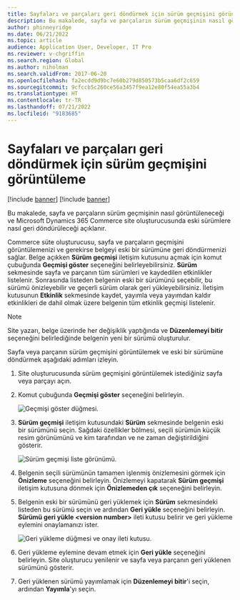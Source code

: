 ```yaml
---
title: Sayfaları ve parçaları geri döndürmek için sürüm geçmişini görüntüleme
description: Bu makalede, sayfa ve parçaların sürüm geçmişinin nasıl görüntüleneceği ve Microsoft Dynamics 365 Commerce site oluşturucusunda eski sürümlere nasıl geri döndürüleceği açıklanır.
author: phinneyridge
ms.date: 06/21/2022
ms.topic: article
audience: Application User, Developer, IT Pro
ms.reviewer: v-chgriffin
ms.search.region: Global
ms.author: niholman
ms.search.validFrom: 2017-06-20
ms.openlocfilehash: fa2ecdd9d9bc7e60b279d850573b5caa6df2c659
ms.sourcegitcommit: 9cfccb5c260ce56a3457f9ea12e80f54ea55a3b4
ms.translationtype: HT
ms.contentlocale: tr-TR
ms.lasthandoff: 07/21/2022
ms.locfileid: "9183685"
---
```

# <a name="view-version-history-to-revert-pages-and-fragments"></a>Sayfaları ve parçaları geri döndürmek için sürüm geçmişini görüntüleme

[!include [banner](includes/banner.md)]
[!include [banner](includes/preview-banner.md)]

Bu makalede, sayfa ve parçaların sürüm geçmişinin nasıl görüntüleneceği ve Microsoft Dynamics 365 Commerce site oluşturucusunda eski sürümlere nasıl geri döndürüleceği açıklanır.

Commerce süte oluşturucusu, sayfa ve parçaların geçmişini görüntülemenizi ve gerekirse belgeyi eski bir sürümüne geri döndürmenizi sağlar. Belge açıkken **Sürüm geçmişi** iletişim kutusunu açmak için komut çubuğunda **Geçmişi göster** seçeneğini belirleyebilirsiniz. **Sürüm** sekmesinde sayfa ve parçanın tüm sürümleri ve kaydedilen etkinlikler listelenir. Sonrasında listeden belgenin eski bir sürümünü seçebilir, bu sürümü önizleyebilir ve geçerli sürüm olarak geri yükleyebilirsiniz. İletişim kutusunun **Etkinlik** sekmesinde kaydet, yayımla veya yayımdan kaldır etkinlikleri de dahil olmak üzere belgenin tüm etkinlik geçmişi listelenir.

> [!NOTE]
> Site yazarı, belge üzerinde her değişiklik yaptığında ve **Düzenlemeyi bitir** seçeneğini belirlediğinde belgenin yeni bir sürümü oluşturulur. 

Sayfa veya parçanın sürüm geçmişini görüntülemek ve eski bir sürümüne döndürmek aşağıdaki adımları izleyin.

1. Site oluşturucusunda sürüm geçmişini görüntülemek istediğiniz sayfa veya parçayı açın.
1. Komut çubuğunda **Geçmişi göster** seçeneğini belirleyin.

    ![Geçmişi göster düğmesi.](./media/version-history-1.png)

1. **Sürüm geçmişi** iletişim kutusundaki **Sürüm** sekmesinde belgenin eski bir sürümünü seçin. Sağdaki özellikler bölmesi, seçili sürümün küçük resim görünümünü ve kim tarafından ve ne zaman değiştirildiğini gösterir.

    ![Sürüm geçmişi liste görünümü.](./media/version-history-2.png)

1. Belgenin seçili sürümünün tamamen işlenmiş önizlemesini görmek için **Önizleme** seçeneğini belirleyin. Önizlemeyi kapatarak **Sürüm geçmişi** iletişim kutusuna dönmek için **Önizlemeden çık** seçeneğini belirleyin.
1. Belgenin eski bir sürümünü geri yüklemek için **Sürüm** sekmesindeki listeden bu sürümü seçin ve ardından **Geri yükle** seçeneğini belirleyin. **Sürümü geri yükle \<version number\>** ileti kutusu belirir ve geri yükleme eylemini onaylamanızı ister. 

    ![Geri yükleme düğmesi ve onay ileti kutusu.](./media/version-history-3.png)

1. Geri yükleme eylemine devam etmek için **Geri yükle** seçeneğini belirleyin. Site oluşturucu yenilenir ve sayfa veya parçanın geri yüklenen sürümünü gösterir.
1. Geri yüklenen sürümü yayımlamak için **Düzenlemeyi bitir**'i seçin, ardından **Yayımla**'yı seçin.
